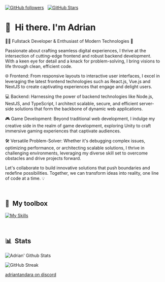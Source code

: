[![GitHub followers](https://img.shields.io/github/followers/adriantandara?logo=GitHub&style=for-the-badge)](https://github.com/adriantandara) &nbsp; [![GitHub Stars](https://img.shields.io/github/stars/adriantandara?logo=github&style=for-the-badge)](https://github.com/adriantandara) &nbsp;

# 👋 &nbsp;Hi there. I'm Adrian

👨‍💻 Fullstack Developer & Enthusiast of Modern Technologies 🚀

Passionate about crafting seamless digital experiences, I thrive at the intersection of cutting-edge frontend and robust backend development. With a keen eye for detail and a knack for problem-solving, I bring visions to life through clean, efficient code.

🌐 Frontend: From responsive layouts to interactive user interfaces, I excel in leveraging the latest frontend technologies such as React.js, Vue.js and NextJS to create captivating experiences that engage and delight users.

💻 Backend: Harnessing the power of backend technologies like Node.js, NestJS, and TypeScript, I architect scalable, secure, and efficient server-side solutions that form the backbone of dynamic web applications.

🎮 Game Development: Beyond traditional web development, I indulge my creative side in the realm of game development, exploring Unity to craft immersive gaming experiences that captivate audiences.

🛠️ Versatile Problem-Solver: Whether it's debugging complex issues, optimizing performance, or architecting scalable solutions, I thrive in challenging environments, leveraging my diverse skill set to overcome obstacles and drive projects forward.

Let's collaborate to build innovative solutions that push boundaries and redefine possibilities. Together, we can transform ideas into reality, one line of code at a time. 💡

&nbsp;

## 🧰 &nbsp;My toolbox

[![My Skills](https://skillicons.dev/icons?i=js,html,css,dotnet,java,react,nextjs,dart,postgresql,sequelize,mysql,expressjs,tailwind,scss,photoshop,discordjs,vue,ts,rollup,vscode,discord,github,git)](https://skillicons.dev)

&nbsp;

## 📊 &nbsp;Stats

![Adrian' Github Stats](https://github-readme-stats.vercel.app/api?username=adriantandara&hide=contribs,prs&show_icons=true&bg_color=0d1116&title_color=ce09ec&text_color=a4aacb&icon_color=007ec6)

![GitHub Streak](https://github-readme-streak-stats.herokuapp.com/?user=adriantandara&theme=dark&count_private=true&bg_color=0d1116&title_color=ce09ec&text_color=a4aacb&icon_color=007ec6)

<a rel="me" href="https://discord.gg/adriantandara">adriantandara on discord</a>

